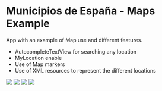 # Municipios de España - Maps Example
App with an example of Map use and different features.

- AutocompleteTextView for searching any location
- MyLocation enable
- Use of Map markers
- Use of XML resources to represent the different locations

<img src="./screenshots/location.jpg"/>
<img src="./screenshots/search.jpg"/>
<img src="./screenshots/find.jpg"/>
<img src="./screenshots/detail.jpg"/>
